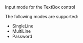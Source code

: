 ﻿Input mode for the TextBox control

The following modes are supported:
* SingleLine  
* MultiLine 
* Password